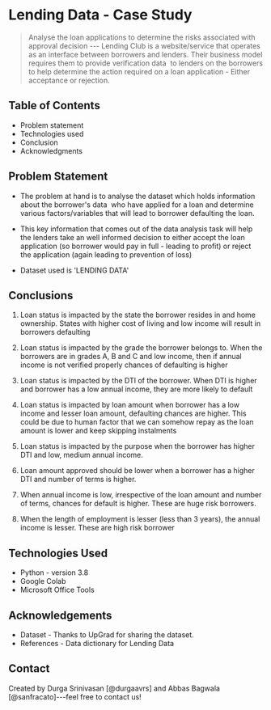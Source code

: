 # Lending Data - Case Study
> Analyse the loan applications to determine the risks associated with approval decision
--- Lending Club is a website/service that operates as an interface between borrowers and lenders. Their business model requires them to provide verification data  to lenders on the borrowers to help determine the action required on a loan application - Either acceptance or rejection.


## Table of Contents
* Problem statement
* Technologies used
* Conclusion
* Acknowledgments



## Problem Statement
- The problem at hand is to analyse the dataset which holds information about the borrower's data  who have applied for a loan and determine various factors/variables that will lead to borrower defaulting the loan.
- This key information that comes out of the data analysis task will help the lenders take an well informed decision to either accept the loan application (so borrower would pay in full - leading to profit) or reject the application (again leading to prevention of loss)

- Dataset used is 'LENDING DATA'


## Conclusions
1. Loan status is impacted by the state the borrower resides in and home ownership. States with higher cost of living and low income will result in borrowers defaulting

2. Loan status is impacted by the grade the borrower belongs to. When the borrowers are in grades A, B and C and low income, then if annual income is not verified properly chances of defaulting is higher

3. Loan status is impacted by the DTI of the borrower. When DTI is higher and borrower has a low annual income, they are more likely to default

4. Loan status is impacted by loan amount when borrower has a low income and lesser loan amount, defaulting chances are higher. This could be due to human factor that we can somehow repay as the loan amount is lower and keep skipping instalments

5. Loan status is impacted by the purpose when the borrower has higher DTI and low, medium annual income.

6. Loan amount approved should be lower when a borrower has a higher DTI and number of terms is higher. 

7. When annual income is low, irrespective of the loan amount and number of terms, chances for default is higher. These are huge risk borrowers.

8. When the length of employment is lesser (less than 3 years), the annual income is lesser. These are high risk borrower

## Technologies Used
- Python  - version 3.8 
- Google Colab
- Microsoft Office Tools


## Acknowledgements

- Dataset    - Thanks to UpGrad for sharing the dataset.
- References - Data dictionary for Lending Data


## Contact
Created by Durga Srinivasan [@durgaavrs] and Abbas Bagwala [@sanfracato]---feel free to contact us!
